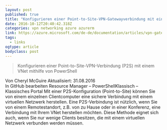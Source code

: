 ```yaml
---
layout: post
published: true
title: "Konfigurieren einer Point-to-Site-VPN-Gatewayverbindung mit einem virtuellen Netzwerk mithilfe des Resource Manager-Bereitstellungsmodells | Microsoft Azure"
date: 2016-10-12T20:40:42.318Z
categories: vpn networking azure azurerm 
link: https://azure.microsoft.com/de-de/documentation/articles/vpn-gateway-howto-point-to-site-rm-ps/
tags:
  - links
ogtype: article
bodyclass: post
---
```


> Konfigurieren einer Point-to-Site-VPN-Verbindung (P2S) mit einem VNet mithilfe von PowerShell

Von Cheryl McGuire
Aktualisiert: 31.08.2016  
In GitHub bearbeiten
Resource Manager – PowerShellKlassisch – Klassisches Portal
Mit einer P2S-Konfiguration (Point-to-Site) können Sie von einem einzelnen Clientcomputer eine sichere Verbindung mit einem virtuellen Netzwerk herstellen. Eine P2S-Verbindung ist nützlich, wenn Sie von einem Remotestandort, z.B. von zu Hause oder in einer Konferenz, eine Verbindung mit Ihrem VNet herstellen möchten. Diese Methode eignet sich auch, wenn Sie nur wenige Clients besitzen, die mit einem virtuellen Netzwerk verbunden werden müssen.

